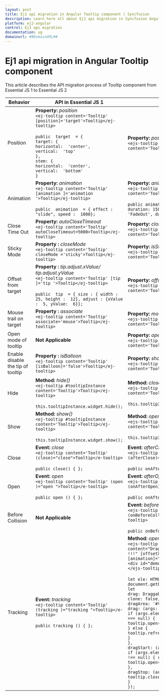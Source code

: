 ```yaml
---
layout: post
title: Ej1 api migration in Angular Tooltip component | Syncfusion
description: Learn here all about Ej1 api migration in Syncfusion Angular Tooltip component of Syncfusion Essential JS 2 and more.
platform: ej2-angular
control: Ej1 api migration 
documentation: ug
domainurl: ##DomainURL##
---
```


# Ej1 api migration in Angular Tooltip component

This article describes the API migration process of Tooltip component from Essential JS 1 to Essential JS 2

| Behavior | API in Essential JS 1 | API in Essential JS 2 |
| --- | --- | --- |
| Position | **Property:**  *position*  <br  /> `<ej-tooltip content='Tooltip' [position]='target'>Tooltip</ej-tooltip>`<br/><br/>`public  target  = {` <br/> `target: {` <br/> `horizontal:  'center',`<br/> `vertical:  'top'`<br/> `},`<br/> `stem: {`<br/> `horizontal:  'center',`<br/> `vertical:  'bottom'`<br/> `}`| **Property:**  *position*  <br  />`<ejs-tooltip position="TopCenter" content='Tooltip'>Tooltip</ejs-tooltip>`|
| Animation | **Property:**  *animation*  <br/> `<ej-tooltip content='Tooltip' [animation ]='animation '>Tooltip</ej-tooltip>`<br/><br/>`public  animation  = { effect :  "slide", speed :  1000};` | **Property:**  *animation*  <br  />`<ejs-tooltip [animation]="animation" content='Tooltip'>Tooltip</ejs-tooltip>`<br  /><br  />`public animation = { open: { effect: 'FadeIn', duration: 150, delay: 0 }, close: { effect: 'FadeOut', duration: 150, delay: 0 } }`|
| Close Time Out | **Property:**  *autoCloseTimeout*  <br  />`<ej-tooltip content='Tooltip' autoCloseTimeout=5000>Tooltip</ej-tooltip>`| **Property:**  *closeDelay, openDelay*  <br  />  `<ejs-tooltip [openDelay]="500" [closeDelay]="500" content='Tooltip'>Tooltip</ejs-tooltip>` |
| Sticky Mode |**Property :**  *closeMode*  <br  />`<ej-tooltip content='Tooltip' closeMode ='sticky'>Tooltip</ej-tooltip>` |**Property:**  *isSticky*  <br  />`<ejs-tooltip [isSticky]="true" content='Tooltip'>Tooltip</ejs-tooltip>` |
| Offset from target |**Property :**  *tip.adjust.xValue/ tip.adjust.yValue*  <br  />`<ej-tooltip content='Tooltip' [tip ]='tip '>Tooltip</ej-tooltip>`<br/><br/>`public  tip  = { size : { width :  25, height :  12}, adjust : {xValue :  5, yValue:  6}};`| **Property:**  *offsetX/ offsetY*  <br  />  `<ejs-tooltip [offsetX]="10" [offsetY]="10" content='Tooltip'>Tooltip</ejs-tooltip>`|
| Mouse trail on target | **Property :**  *associate*  <br  />`<ej-tooltip content='Tooltip' associate='mouse'>Tooltip</ej-tooltip>`| **Property:**  *mouseTrail*  <br  />`<ejs-tooltip [mouseTrail]="true" content='Tooltip'>Tooltip</ejs-tooltip>` |
| Open mode of tooltip | **Not Applicable** | **Property:**  *opensOn*  <br  />`<ejs-tooltip [opensOn]="Click" content='Tooltip'>Tooltip</ejs-tooltip>`|
| Enable disable the tip of tooltip |  **Property :**  *isBalloon*  <br  />`<ej-tooltip content='Tooltip' [isBalloon]='false'>Tooltip</ej-tooltip>` | **Property:**  *showTipPointer*  <br  />`<ejs-tooltip [showTipPointer]="false" content='Tooltip'>Tooltip</ejs-tooltip>` |
| Hide | **Method:**  *hide()*  <br  /> `<ej-tooltip #tooltipInstance content='Tooltip'>Tooltip</ej-tooltip>`<br  /><br  />`this.tooltipInstance.widget.hide();`| **Method:**  *close()*  <br  />`<ejs-tooltip #tooltipInstance content='Tooltip'>Tooltip</ejs-tooltip>`<br  /><br  />`this.tooltipInstance.close();`|
| Show | **Method:**  *show()*  <br  /> `<ej-tooltip #tooltipInstance content='Tooltip'>Tooltip</ej-tooltip>`<br  /><br  />`this.tooltipInstance.widget.show();`| **Method:**  *open()*  <br  />`<ejs-tooltip #tooltipInstance content='Tooltip'>Tooltip</ejs-tooltip>`<br  /><br  />`this.tooltipInstance.open();`|
| Close | **Event:**  *close*  <br  />`<ej-tooltip content='Tooltip' (close)="close">Tooltip</e-tooltip>`<br  /><br  />`public close() { };` | **Event:**  *afterClose*  <br  />`<ejs-tooltip content='Tooltip' (afterClose)="onAfterClose">Tooltip</ejs-tooltip>`<br  /><br  />`public onAfterClose() { };`|
| Open | **Event:**  *open*  <br  /> `<ej-tooltip content='Tooltip' (open )="open ">Tooltip</e-tooltip>`<br  /><br  />`public open () { };`  | **Event:**  *afterOpen*  <br  />  `<ejs-tooltip content='Tooltip' (onAfterOpen)="afterOpen">Tooltip</ejs-tooltip>`<br  /><br  />`public onAfterOpen() { };`
| Before Collision | **Not Applicable** | **Event:**  *beforeCollision*  <br  />`<ejs-tooltip content='Tooltip' (onBeforeCollision)="beforeCollision">Tooltip</ejs-tooltip>`<br  /><br  />`public onBeforeCollision() { };`|
| Tracking| **Event:**  *tracking*  <br  />`<ej-tooltip content='Tooltip' (tracking )="tracking ">Tooltip</e-tooltip>`<br  /><br  />`public tracking () { };` | **Method:**  *open(),close(),refresh()*  <br  />`<ejs-tooltip #tooltip id="targetContainer" #tooltip content="Drag me anywhere, to start walking with me !!!" [offsetX]="-15" target="#demoSmart" [animation]="tooltipAnimation">`<br  />`<div id="demoSmart"> </div>`<br  />`</ejs-tooltip>`<br  /><br  />`let ele: HTMLElement = document.getElementById('demoSmart');`<br  />`let`  <br  />`drag: Draggable = new Draggable(ele, {`<br  />`clone: false,`<br  />`dragArea: '#targetContainer',`<br  />`drag: (args: any) => {`<br  />`if (args.element.getAttribute('data-tooltip-id') === null) {`<br  />`tooltip.open(args.element);`<br  />`} else {`<br  />`tooltip.refresh(args.element);`<br  />`}`<br  />`},`<br  />`dragStart: (args: any) => {`<br  />`if (args.element.getAttribute('data-tooltip-id') !== null) { return; }`<br  />`tooltip.open(args.element);`<br  />`},`<br  />`dragStop: (args: any) => {`<br  />`tooltip.close();`<br  />`}`<br  />`});` |